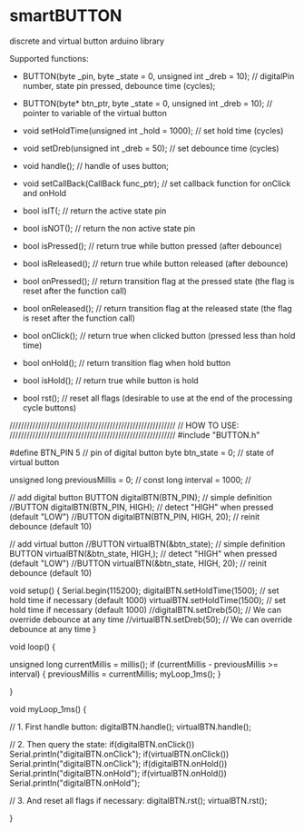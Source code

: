 # smartBUTTON
discrete and virtual button arduino library

Supported functions:

- BUTTON(byte _pin, byte _state = 0, unsigned int _dreb = 10);     // digitalPin number, state pin pressed, debounce time (cycles);
- BUTTON(byte* btn_ptr, byte _state = 0, unsigned int _dreb = 10); // pointer to variable of the virtual button
- void setHoldTime(unsigned int _hold = 1000);                     // set hold time (cycles)
- void setDreb(unsigned int _dreb = 50);                           // set debounce time (cycles)
- void handle();                                                   // handle of uses button;
- void setCallBack(CallBack func_ptr);                             // set callback function for onClick and onHold

- bool isIT(;        // return the active state pin
- bool isNOT();      // return the non active state pin
- bool isPressed();  // return true while button pressed (after debounce)
- bool isReleased(); // return true while button released (after debounce)
- bool onPressed();  // return transition flag at the pressed state (the flag is reset after the function call)
- bool onReleased(); // return transition flag at the released state (the flag is reset after the function call)
- bool onClick();    // return true when clicked button (pressed less than hold time)
- bool onHold();     // return transition flag when hold button
- bool isHold();     // return true while button is hold
- bool rst();        // reset all flags (desirable to use at the end of the processing cycle buttons)

//////////////////////////////////////////////////////////
//  HOW TO USE:
//////////////////////////////////////////////////////////
#include "BUTTON.h"

#define BTN_PIN  5                         // pin of digital button
byte btn_state = 0;                        // state of virtual button

unsigned long previousMillis = 0;          // 
const long interval          = 1000;       // 

// add digital button
BUTTON digitalBTN(BTN_PIN);                // simple definition
//BUTTON digitalBTN(BTN_PIN, HIGH);        // detect "HIGH" when pressed (default "LOW")
//BUTTON digitalBTN(BTN_PIN, HIGH, 20);    // reinit debounce (default 10)

// add virtual button
//BUTTON virtualBTN(&btn_state);           // simple definition
BUTTON virtualBTN(&btn_state, HIGH,);      // detect "HIGH" when pressed (default "LOW")
//BUTTON virtualBTN(&btn_state, HIGH, 20); // reinit debounce (default 10)

void setup() {
  Serial.begin(115200);
  digitalBTN.setHoldTime(1500);             // set hold time if necessary (default 1000)
  virtualBTN.setHoldTime(1500);             // set hold time if necessary (default 1000)
  //digitalBTN.setDreb(50);                 // We can override debounce at any time
  //virtualBTN.setDreb(50);                 // We can override debounce at any time
}

void loop() {

  unsigned long currentMillis = millis();
  if (currentMillis - previousMillis >= interval) {
    previousMillis = currentMillis;
    myLoop_1ms();
  }
  
}

void myLoop_1ms() {
  
  // 1. First handle button:
  digitalBTN.handle();
  virtualBTN.handle();
  
  // 2. Then query the state:
  if(digitalBTN.onClick()) Serial.println("digitalBTN.onClick");
  if(virtualBTN.onClick()) Serial.println("digitalBTN.onClick");
  if(digitalBTN.onHold())  Serial.println("digitalBTN.onHold");
  if(virtualBTN.onHold())  Serial.println("digitalBTN.onHold");
  
  // 3. And reset all flags if necessary:
  digitalBTN.rst();
  virtualBTN.rst();
  
}
